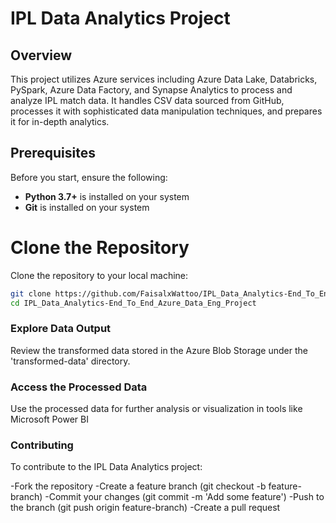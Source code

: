 # IPL Data Analytics Project

## Overview
This project utilizes Azure services including Azure Data Lake, Databricks, PySpark, Azure Data Factory, and Synapse Analytics to process and analyze IPL match data. It handles CSV data sourced from GitHub, processes it with sophisticated data manipulation techniques, and prepares it for in-depth analytics.

## Prerequisites
Before you start, ensure the following:
- **Python 3.7+** is installed on your system
- **Git** is installed on your system

#  Clone the Repository
Clone the repository to your local machine:
```bash
git clone https://github.com/FaisalxWattoo/IPL_Data_Analytics-End_To_End_Azure_Data_Eng_Project.git
cd IPL_Data_Analytics-End_To_End_Azure_Data_Eng_Project
```

###  Explore Data Output
Review the transformed data stored in the Azure Blob Storage under the 'transformed-data' directory.
 
###  Access the Processed Data
Use the processed data for further analysis or visualization in tools like Microsoft Power BI
 
### Contributing
To contribute to the IPL Data Analytics project:

-Fork the repository
-Create a feature branch (git checkout -b feature-branch)
-Commit your changes (git commit -m 'Add some feature')
-Push to the branch (git push origin feature-branch)
-Create a pull request
 
 
